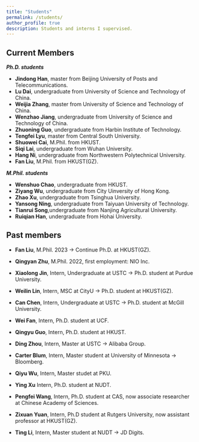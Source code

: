 ```yaml
---
title: "Students"
permalink: /students/
author_profile: true
description: Students and interns I supervised.
---
```


Current Members
---
***Ph.D. students***
* **Jindong Han**, master from Beijing University of Posts and Telecommunications.
* **Lu Dai**, undergraduate from University of Science and Technology of China.
* **Weijia Zhang**, master from University of Science and Technology of China.
* **Wenzhao Jiang**, undergraduate from University of Science and Technology of China.
* **Zhuoning Guo**, undergraduate from Harbin Institute of Technology.
* **Tengfei Lyu**, master from Central South University.
* **Shuowei Cai**, M.Phil. from HKUST.
* **Siqi Lai**, undergraduate from Wuhan University.
* **Hang Ni**, undergraduate from Northwestern Polytechnical University.
* **Fan Liu**, M.Phil. from HKUST(GZ).

***M.Phil. students***
* **Wenshuo Chao**, undergraduate from HKUST.
* **Ziyang Wu**, undergraduate from City Uinversity of Hong Kong.
* **Zhao Xu**, undergraduate from Tsinghua University.
* **Yansong Ning**, undergraduate from Taiyuan University of Technology.
* **Tianrui Song**,undergraduate from Nanjing Agricultural University.
* **Ruiqian Han**, undergraduate from Hohai University.

Past members
---
* **Fan Liu**, M.Phil. 2023 -> Continue Ph.D. at HKUST(GZ).
* **Qingyan Zhu**, M.Phil. 2022, first employment: NIO Inc. 

* **Xiaolong Jin**, Intern, Undergraduate at USTC -> Ph.D. student at Purdue University.
* **Weilin Lin**, Intern, MSC at CityU -> Ph.D. student at HKUST(GZ).

* **Can Chen**, Intern, Undergraduate at USTC -> Ph.D. student at McGill University.
* **Wei Fan**, Intern, Ph.D. student at UCF.
* **Qingyu Guo**, Intern, Ph.D. student at HKUST.
* **Ding Zhou**, Intern, Master at USTC -> Alibaba Group.
* **Carter Blum**, Intern, Master student at University of Minnesota -> Bloomberg.
* **Qiyu Wu**, Intern, Master studet at PKU. 
* **Ying Xu** Intern, Ph.D. student at NUDT.
* **Pengfei Wang**, Intern, Ph.D. student at CAS, now associate researcher at Chinese Academy of Sciences.
* **Zixuan Yuan**, Intern, Ph.D student at Rutgers University, now assistant professor at HKUST(GZ).
* **Ting Li**, Intern, Master student at NUDT -> JD Digits.

